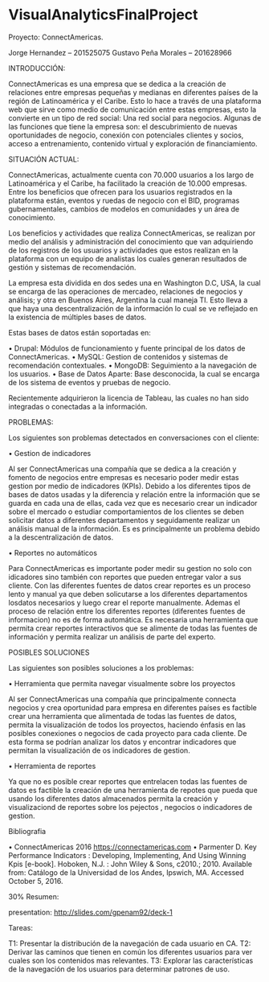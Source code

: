 # VisualAnalyticsFinalProject


Proyecto: ConnectAmericas.

Jorge Hernandez – 201525075
Gustavo Peña Morales – 201628966


INTRODUCCIÓN:

ConnectAmericas es una empresa que se dedica a la creación de relaciones entre empresas pequeñas y medianas en diferentes países de la región de Latinoamérica y el Caribe. Esto lo hace a través de una plataforma web que sirve como medio de comunicación entre estas empresas, esto la convierte en un tipo de red social: Una red social para negocios. Algunas de las funciones que tiene la empresa son:   el descubrimiento de nuevas oportunidades de negocio, conexión con potenciales clientes y  socios, acceso a entrenamiento, contenido virtual y exploración de financiamiento. 

SITUACIÓN ACTUAL:

ConnectAmericas, actualmente cuenta con 70.000 usuarios a los largo de Latinoamérica y el Caribe, ha facilitado la creación de 10.000 empresas. Entre los beneficios que ofrecen para los usuarios registrados en la plataforma están, eventos y ruedas de negocio con el BID, programas gubernamentales, cambios de modelos en comunidades y un área de conocimiento.

Los beneficios y actividades que realiza ConnectAmericas, se realizan por medio del análisis y administración del conocimiento que van adquiriendo de los registros de los usuarios y actividades que estos realizan en la plataforma con un equipo de analistas los cuales generan resultados de gestión y sistemas de recomendación. 

La empresa esta dividida en dos sedes una en Washington D.C, USA, la cual se encarga de las operaciones de mercadeo, relaciones de negocios y análisis; y otra en Buenos Aires, Argentina la cual maneja TI.  Esto lleva a que haya una descentralización de la información lo cual se ve reflejado en la existencia de múltiples bases de datos. 

Estas bases de datos están soportadas en:

•	Drupal:  Módulos de funcionamiento y fuente principal de los datos de ConnectAmericas.
•	MySQL: Gestion de contenidos y sistemas de recomendación contextuales. 
•	MongoDB: Seguimiento a la navegación de los usuarios. 
•	Base de Datos Aparte: Base desconocida, la cual se encarga de los sistema de eventos y pruebas de negocio. 

Recientemente adquirieron la licencia de Tableau, las cuales no han sido integradas o conectadas a la información. 

PROBLEMAS: 


Los siguientes son problemas detectados en conversaciones con el cliente:

•	Gestion de indicadores 

Al ser ConnectAmericas una compañía que se dedica a la creación y fomento de negocios entre empresas es necesario poder medir estas gestion por medio de indicadores (KPIs). Debido a los diferentes tipos de bases de datos usadas y la diferencia y relación entre la información que se guarda en cada una de ellas, cada vez que es necesario crear un indicador sobre el mercado o estudiar comportamientos de los clientes se deben solicitar datos a diferentes departamentos y seguidamente realizar un análisis manual de la información. Es es principalmente un problema debido a la descentralización de datos. 

•	Reportes no automáticos 

Para ConnectAmericas es importante poder medir su gestion no solo con idicadores sino también con reportes que pueden entregar valor a sus cliente. Con las diferentes fuentes de datos crear reportes es un proceso lento y manual ya que deben solicutarse a los diferentes departamentos losdatos necesarios y luego crear el reporte manualmente. Ademas el proceso de relación entre los diferentes reportes (diferentes fuentes de informacion) no es de forma automática. Es necesaria una herramienta que permita crear reportes interactivos que se alimente de todas las fuentes de información y permita realizar un análisis de parte del experto.  




POSIBLES SOLUCIONES

Las siguientes son posibles soluciones a los problemas:

•	Herramienta que permita navegar visualmente sobre los proyectos 

Al ser ConnectAmericas una compañía que principalmente connecta negocios y crea oportunidad para empresa en diferentes países es factible crear una herramienta que alimentada de todas las fuentes de datos, permita la visualización de todos los proyectos,  haciendo énfasis en las posibles conexiones o negocios de cada proyecto para cada cliente. De esta forma se podrían analizar los datos y encontrar indicadores que permitan la visualización de os indicadores de gestion. 


•	Herramienta de reportes

Ya que no es posible crear reportes que entrelacen todas las fuentes de datos es factible la creación de una herramienta de repotes que pueda que usando los diferentes datos almacenados permita la creación y visualizaciond de reportes sobre los pejectos , negocios o indicadores de gestion. 


Bibliografia

• ConnectAmericas 2016 https://connectamericas.com
• Parmenter D. Key Performance Indicators : Developing, Implementing, And Using Winning Kpis [e-book]. Hoboken, N.J. : John Wiley & Sons, c2010.; 2010. Available from: Catálogo de la Universidad de los Andes, Ipswich, MA. Accessed October 5, 2016.

30% Resumen:

presentation: http://slides.com/gpenam92/deck-1


Tareas:

T1: Presentar la distribución de la navegación de cada usuario en CA.
T2: Derivar las caminos que tienen en común los diferentes usuarios para ver cuales son los contenidos mas relevantes.
T3: Explorar las características de la navegación de los usuarios para determinar patrones de uso.


